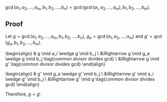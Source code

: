 $\gcd(a_1, a_2, \ldots, a_m, b_1, b_2, \ldots, b_n) = \gcd(\gcd(a_1, a_2, \ldots, a_m), b_1, b_2, \ldots, b_m)$.

## Proof

Let $g = \gcd(a_1, a_2, \ldots, a_m, b_1, b_2, \ldots, b_n)$,
$g_a = \gcd(a_1, a_2, \ldots, a_m)$ and $g' = \gcd(g_a, b_1, b_2, \ldots, b_m)$.

\begin{align}
& g \mid a_i \wedge g \mid b_j
\\ &\Rightarrow g \mid g_a \wedge g \mid b_j \tag{common divisor divides gcd}
\\ &\Rightarrow g \mid g' \tag{common divisor divides gcd}
\end{align}

\begin{align}
& g' \mid g_a \wedge g' \mid b_j
\\ &\Rightarrow g' \mid a_i \wedge g' \mid b_j
\\ &\Rightarrow g' \mid g \tag{common divisor divides gcd}
\end{align}

Therefore, $g = g'$.
